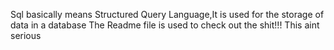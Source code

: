 Sql basically means Structured Query Language,It is used for the storage of data in a database
 The Readme file is used to check out the shit!!!
This aint serious 
